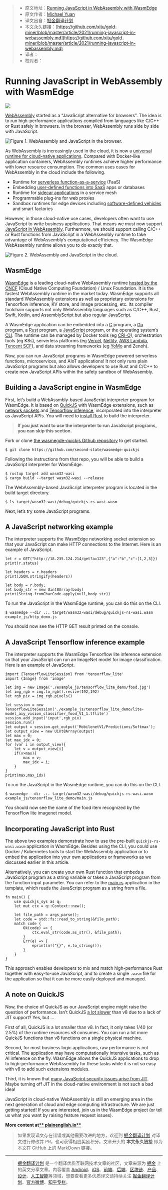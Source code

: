 > * 原文地址：[Running JavaScript in WebAssembly with WasmEdge](https://javascript.plainenglish.io/running-javascript-in-webassembly-883ec71438e1)
> * 原文作者：[Michael Yuan](https://medium.com/@michaelyuan_88928)
> * 译文出自：[掘金翻译计划](https://github.com/xitu/gold-miner)
> * 本文永久链接：[https://github.com/xitu/gold-miner/blob/master/article/2021/running-javascript-in-webassembly.md](https://github.com/xitu/gold-miner/blob/master/article/2021/running-javascript-in-webassembly.md)
> * 译者：
> * 校对者：

# Running JavaScript in WebAssembly with WasmEdge

![](https://cdn-images-1.medium.com/max/3840/1*P4LKOkLu-MB2QAQb9FaRhQ.png)

[WebAssembly](https://webassembly.org/) started as a “JavaScript alternative for browsers”. The idea is to run high-performance applications compiled from languages like C/C++ or Rust safely in browsers. In the browser, WebAssembly runs side by side with JavaScript.

![Figure 1. WebAssembly and JavaScript in the browser.](https://cdn-images-1.medium.com/max/2000/1*h59dPAp6HQcaaIQt7GdejA.png)

As WebAssembly is increasingly used in the cloud, it is now a [universal runtime for cloud-native applications](https://github.com/WasmEdge/WasmEdge). Compared with Docker-like application containers, WebAssembly runtimes achieve higher performance with lower resource consumption. The common uses cases for WebAssembly in the cloud include the following.

* Runtime for [serverless function-as-a-service](https://github.com/second-state/aws-lambda-wasm-runtime) (FaaS)
* Embedding [user-defined functions into SaaS](http://reactor.secondstate.info/en/docs/) apps or databases
* Runtime for [sidecar applications](https://github.com/second-state/dapr-wasm) in a service mesh
* Programmable plug-ins for web proxies
* Sandbox runtimes for edge devices including [software-defined vehicles](https://www.secondstate.io/articles/second-state-joins-the-autoware-foundation/) and smart factories

However, in those cloud-native use cases, developers often want to use JavaScript to write business applications. That means we must now support [JavaScript in WebAssembly](https://github.com/WasmEdge/WasmEdge/blob/master/docs/run_javascript.md). Furthermore, we should support calling C/C++ or Rust functions from JavaScript in a WebAssembly runtime to take advantage of WebAssembly’s computational efficiency. The WasmEdge WebAssembly runtime allows you to do exactly that.

![Figure 2. WebAssembly and JavaScript in the cloud.](https://cdn-images-1.medium.com/max/2000/1*OmqZydcKW18qNIbVKs0J3A.png)

## WasmEdge

[WasmEdge](https://github.com/WasmEdge/WasmEdge) is a leading cloud-native WebAssembly runtime [hosted by the CNCF](https://www.secondstate.io/articles/wasmedge-joins-cncf/) (Cloud Native Computing Foundation) / Linux Foundation. It is the fastest WebAssembly runtime in the market today. WasmEdge supports all standard WebAssembly extensions as well as proprietary extensions for Tensorflow inference, KV store, and image processing, etc. Its compiler toolchain supports not only WebAssembly languages such as C/C++, Rust, Swift, Kotlin, and AssemblyScript but also [regular JavaScript](https://github.com/WasmEdge/WasmEdge/blob/master/docs/run_javascript.md).

A WasmEdge application can be embedded into a [C](https://github.com/WasmEdge/WasmEdge/blob/master/docs/c_api_quick_start.md) program, a [Go](https://www.secondstate.io/articles/extend-golang-app-with-webassembly-rust/) program, a [Rust](https://github.com/WasmEdge/WasmEdge/tree/master/wasmedge-rs) program, a [JavaScript](https://www.secondstate.io/articles/getting-started-with-rust-function/) program, or the operating system’s [CLI](https://github.com/WasmEdge/WasmEdge/blob/master/docs/run.md). The runtime can be managed by Docker tools (eg [CRI-O](https://www.secondstate.io/articles/manage-webassembly-apps-in-wasmedge-using-docker-tools/)), orchestration tools (eg K8s), serverless platforms (eg [Vercel](https://www.secondstate.io/articles/vercel-wasmedge-webassembly-rust/), [Netlify](https://www.secondstate.io/articles/netlify-wasmedge-webassembly-rust-serverless/), [AWS Lambda](https://www.cncf.io/blog/2021/08/25/webassembly-serverless-functions-in-aws-lambda/), [Tencent SCF](https://github.com/second-state/tencent-scf-wasm-runtime)), and data streaming frameworks (eg [YoMo](https://www.secondstate.io/articles/yomo-wasmedge-real-time-data-streams/) and Zenoh).

Now, you can run JavaScript programs in WasmEdge powered serverless functions, microservices, and AIoT applications! It not only runs plain JavaScript programs but also allows developers to use Rust and C/C++ to create new JavaScript APIs within the safety sandbox of WebAssembly.

## Building a JavaScript engine in WasmEdge

First, let’s build a WebAssmbly-based JavaScript interpreter program for WasmEdge. It is based on [QuickJS](https://bellard.org/quickjs/) with WasmEdge extensions, such as [network sockets](https://github.com/second-state/wasmedge_wasi_socket) and [Tensorflow inference](https://www.secondstate.io/articles/wasi-tensorflow/), incorporated into the interpreter as JavaScript APIs. You will need to [install Rust](https://www.rust-lang.org/tools/install) to build the interpreter.

> **If you just want to use the interpreter to run JavaScript programs, you can skip this section.**

Fork or clone [the wasmegde-quickjs Github repository](https://github.com/second-state/wasmedge-quickjs) to get started.

```
$ git clone https://github.com/second-state/wasmedge-quickjs
```

Following the instructions from that repo, you will be able to build a JavaScript interpreter for WasmEdge.

```
$ rustup target add wasm32-wasi
$ cargo build --target wasm32-wasi --release
```

The WebAssembly-based JavaScript interpreter program is located in the build target directory.

```
$ ls target/wasm32-wasi/debug/quickjs-rs-wasi.wasm
```

Next, let’s try some JavaScript programs.

## A JavaScript networking example

The interpreter supports the WasmEdge networking socket extension so that your JavaScript can make HTTP connections to the Internet. Here is an example of JavaScript.

```
let r = GET("http://18.235.124.214/get?a=123",{"a":"b","c":[1,2,3]})
print(r.status)
    
let headers = r.headers
print(JSON.stringify(headers))

let body = r.body;
let body_str = new Uint8Array(body)
print(String.fromCharCode.apply(null,body_str))
```

To run the JavaScript in the WasmEdge runtime, you can do this on the CLI.

```
$ wasmedge --dir .:. target/wasm32-wasi/debug/quickjs-rs-wasi.wasm example_js/http_demo.js
```

You should now see the HTTP GET result printed on the console.

## A JavaScript Tensorflow inference example

The interpreter supports the WasmEdge Tensorflow lite inference extension so that your JavaScript can run an ImageNet model for image classification. Here is an example of JavaScript.

```
import {TensorflowLiteSession} from 'tensorflow_lite'
import {Image} from 'image'

let img = new Image('./example_js/tensorflow_lite_demo/food.jpg')
let img_rgb = img.to_rgb().resize(192,192)
let rgb_pix = img_rgb.pixels()

let session = new TensorflowLiteSession('./example_js/tensorflow_lite_demo/lite-model_aiy_vision_classifier_food_V1_1.tflite')
session.add_input('input',rgb_pix)
session.run()
let output = session.get_output('MobilenetV1/Predictions/Softmax');
let output_view = new Uint8Array(output)
let max = 0;
let max_idx = 0;
for (var i in output_view){
    let v = output_view[i]
    if(v>max){
        max = v;
        max_idx = i;
    }
}
print(max,max_idx)
```

To run the JavaScript in the WasmEdge runtime, you can do this on the CLI.

```
$ wasmedge --dir .:. target/wasm32-wasi/debug/quickjs-rs-wasi.wasm example_js/tensorflow_lite_demo/main.js
```

You should now see the name of the food item recognized by the TensorFlow lite imagenet model.

## Incorporating JavaScript into Rust

The above two examples demonstrate how to use the pre-built `quickjs-rs-wasi.wasm` application in WasmEdge. Besides using the CLI, you could use Docker / Kubernetes tools to start the WebAssembly application or to embed the application into your own applications or frameworks as we discussed earlier in this article.

Alternatively, you can create your own Rust function that embeds a JavaScript program as a string variable or takes a JavaScript program from the function input parameter. You can refer to the [main.rs](https://github.com/second-state/wasmedge-quickjs/blob/main/src/main.rs) application in the template, which reads the JavaScript program as a string from a file.

```
fn main() {
    use quickjs_sys as q;
    let mut ctx = q::Context::new();

    let file_path = args_parse();
    let code = std::fs::read_to_string(&file_path);
    match code {
        Ok(code) => {
            ctx.eval_str(code.as_str(), &file_path);
        }
        Err(e) => {
            eprintln!("{}", e.to_string());
        }
    }
}
```

This approach enables developers to mix and match high-performance Rust together with easy-to-use JavaScript, and to create a single `.wasm` file for the application so that it can be more easily deployed and managed.

## A note on QuickJS

Now, the choice of QuickJS as our JavaScript engine might raise the question of performance. Isn’t QuickJS [a lot slower](https://bellard.org/quickjs/bench.html) than v8 due to a lack of JIT support? Yes, but …

First of all, QuickJS is a lot smaller than v8. In fact, it only takes 1/40 (or 2.5%) of the runtime resources v8 consumes. You can run a lot more QuickJS functions than v8 functions on a single physical machine.

Second, for most business logic applications, raw performance is not critical. The application may have computationally intensive tasks, such as AI inference on the fly. WasmEdge allows the QuickJS applications to drop to high-performance WebAssembly for these tasks while it is not so easy with v8 to add such extensions modules.

Third, it is known that [many JavaScript security issues arise from JIT](https://www.theregister.com/2021/08/06/edge_super_duper_security_mode/). Maybe turning off JIT in the cloud-native environment is not such a bad idea!

JavaScript in cloud-native WebAssembly is still an emerging area in the next generation of cloud and edge computing infrastructure. We are just getting started! If you are interested, join us in the WasmEdge project (or tell us what you want by raising feature request issues).

**More content at[** plainenglish.io**](http://plainenglish.io/)**

> 如果发现译文存在错误或其他需要改进的地方，欢迎到 [掘金翻译计划](https://github.com/xitu/gold-miner) 对译文进行修改并 PR，也可获得相应奖励积分。文章开头的 **本文永久链接** 即为本文在 GitHub 上的 MarkDown 链接。

---

> [掘金翻译计划](https://github.com/xitu/gold-miner) 是一个翻译优质互联网技术文章的社区，文章来源为 [掘金](https://juejin.im) 上的英文分享文章。内容覆盖 [Android](https://github.com/xitu/gold-miner#android)、[iOS](https://github.com/xitu/gold-miner#ios)、[前端](https://github.com/xitu/gold-miner#前端)、[后端](https://github.com/xitu/gold-miner#后端)、[区块链](https://github.com/xitu/gold-miner#区块链)、[产品](https://github.com/xitu/gold-miner#产品)、[设计](https://github.com/xitu/gold-miner#设计)、[人工智能](https://github.com/xitu/gold-miner#人工智能)等领域，想要查看更多优质译文请持续关注 [掘金翻译计划](https://github.com/xitu/gold-miner)、[官方微博](http://weibo.com/juejinfanyi)、[知乎专栏](https://zhuanlan.zhihu.com/juejinfanyi)。
